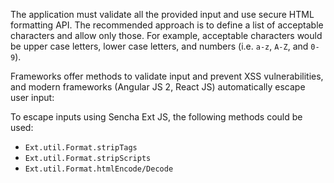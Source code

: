 The application must validate all the provided input and use secure HTML formatting API. The recommended approach is to
define a list of acceptable characters and allow only those. For example, acceptable characters would be upper case
letters, lower case letters, and numbers (i.e. `a-z`, `A-Z`, and `0-9`).

Frameworks offer methods to validate input and prevent XSS vulnerabilities, and modern frameworks (Angular JS 2, React
JS) automatically escape user input:

To escape inputs using Sencha Ext JS, the following methods could be used:

* `Ext.util.Format.stripTags`
* `Ext.util.Format.stripScripts`
* `Ext.util.Format.htmlEncode/Decode`